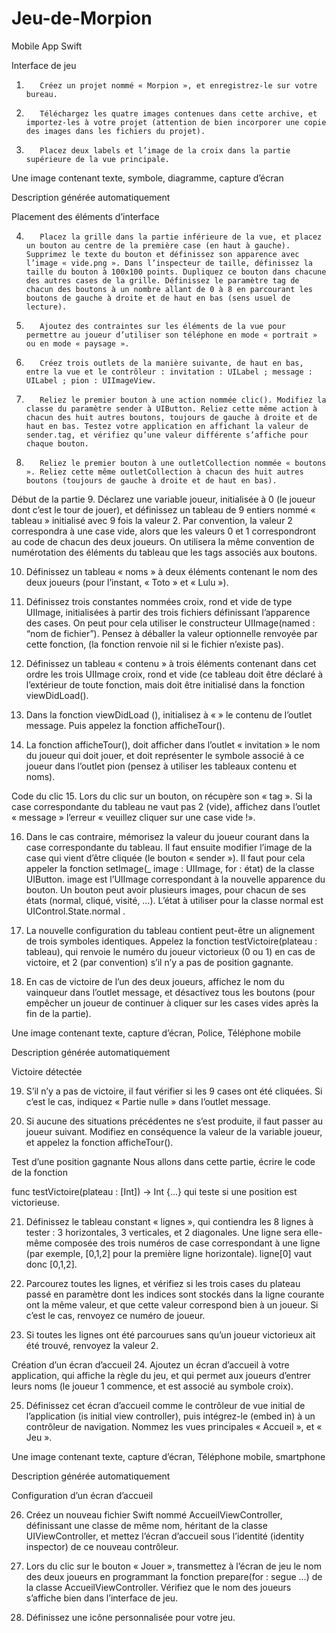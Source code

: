 # Jeu-de-Morpion
Mobile App Swift 
 

Interface de jeu
1.        Créez un projet nommé « Morpion », et enregistrez-le sur votre bureau.

2.        Téléchargez les quatre images contenues dans cette archive, et importez-les à votre projet (attention de bien incorporer une copie des images dans les fichiers du projet).

3.        Placez deux labels et l’image de la croix dans la partie supérieure de la vue principale.

Une image contenant texte, symbole, diagramme, capture d’écran

Description générée automatiquement

Placement des éléments d’interface

 

4.        Placez la grille dans la partie inférieure de la vue, et placez un bouton au centre de la première case (en haut à gauche). Supprimez le texte du bouton et définissez son apparence avec l’image « vide.png ». Dans l’inspecteur de taille, définissez la taille du bouton à 100x100 points. Dupliquez ce bouton dans chacune des autres cases de la grille. Définissez le paramètre tag de chacun des boutons à un nombre allant de 0 à 8 en parcourant les boutons de gauche à droite et de haut en bas (sens usuel de lecture).

5.        Ajoutez des contraintes sur les éléments de la vue pour permettre au joueur d’utiliser son téléphone en mode « portrait » ou en mode « paysage ».

6.        Créez trois outlets de la manière suivante, de haut en bas, entre la vue et le contrôleur : invitation : UILabel ; message : UILabel ; pion : UIImageView.

7.        Reliez le premier bouton à une action nommée clic(). Modifiez la classe du paramètre sender à UIButton. Reliez cette même action à chacun des huit autres boutons, toujours de gauche à droite et de haut en bas. Testez votre application en affichant la valeur de sender.tag, et vérifiez qu’une valeur différente s’affiche pour chaque bouton.

8.        Reliez le premier bouton à une outletCollection nommée « boutons ». Reliez cette même outletCollection à chacun des huit autres boutons (toujours de gauche à droite et de haut en bas).

Début de la partie
9.        Déclarez une variable joueur, initialisée à 0 (le joueur dont c’est le tour de jouer), et définissez un tableau de 9 entiers nommé « tableau » initialisé avec 9 fois la valeur 2. Par convention, la valeur 2 correspondra à une case vide, alors que les valeurs 0 et 1 correspondront au code de chacun des deux joueurs. On utilisera la même convention de numérotation des éléments du tableau que les tags associés aux boutons.

10.  Définissez un tableau « noms » à deux éléments contenant le nom des deux joueurs (pour l’instant, « Toto » et « Lulu »).

11.  Définissez trois constantes nommées croix, rond et vide de type UIImage, initialisées à partir des trois fichiers définissant l’apparence des cases. On peut pour cela utiliser le constructeur UIImage(named : “nom de fichier”). Pensez à déballer la valeur optionnelle renvoyée par cette fonction, (la fonction renvoie nil si le fichier n’existe pas).

12.  Définissez un tableau « contenu » à trois éléments contenant dans cet ordre les trois UIImage croix, rond et vide (ce tableau doit être déclaré à l’extérieur de toute fonction, mais doit être initialisé dans la fonction viewDidLoad().

13.  Dans la fonction viewDidLoad (), initialisez à « » le contenu de l’outlet message. Puis appelez la fonction afficheTour().

14.  La fonction afficheTour(), doit afficher dans l’outlet « invitation » le nom du joueur qui doit jouer, et doit représenter le symbole associé à ce joueur dans l’outlet pion (pensez à utiliser les tableaux contenu et noms).

Code du clic
15.  Lors du clic sur un bouton, on récupère son « tag ». Si la case correspondante du tableau ne vaut pas 2 (vide), affichez dans l’outlet « message » l’erreur « veuillez cliquer sur une case vide !».

16.  Dans le cas contraire, mémorisez la valeur du joueur courant dans la case correspondante du tableau. Il faut ensuite modifier l’image de la case qui vient d’être cliquée (le bouton « sender »). Il faut pour cela appeler la fonction setImage(_ image : UIImage, for : état) de la classe UIButton. image est l’UIImage correspondant à la nouvelle apparence du bouton. Un bouton peut avoir plusieurs images, pour chacun de ses états (normal, cliqué, visité, …). L’état à utiliser pour la classe normal est UIControl.State.normal .

17.  La nouvelle configuration du tableau contient peut-être un alignement de trois symboles identiques. Appelez la fonction testVictoire(plateau : tableau), qui renvoie le numéro du joueur victorieux (0 ou 1) en cas de victoire, et 2 (par convention) s’il n’y a pas de position gagnante.

18.  En cas de victoire de l’un des deux joueurs, affichez le nom du vainqueur dans l’outlet message, et désactivez tous les boutons (pour empêcher un joueur de continuer à cliquer sur les cases vides après la fin de la partie).

Une image contenant texte, capture d’écran, Police, Téléphone mobile

Description générée automatiquement

Victoire détectée

 

19.  S’il n’y a pas de victoire, il faut vérifier si les 9 cases ont été cliquées. Si c’est le cas, indiquez « Partie nulle » dans l’outlet message.

20.  Si aucune des situations précédentes ne s’est produite, il faut passer au joueur suivant. Modifiez en conséquence la valeur de la variable joueur, et appelez la fonction afficheTour().

Test d’une position gagnante
Nous allons dans cette partie, écrire le code de la fonction

func testVictoire(plateau : [Int]) -> Int {…}
qui teste si une position est victorieuse.

21.  Définissez le tableau constant « lignes », qui contiendra les 8 lignes à tester : 3 horizontales, 3 verticales, et 2 diagonales. Une ligne sera elle-même composée des trois numéros de case correspondant à une ligne (par exemple, [0,1,2] pour la première ligne horizontale). ligne[0] vaut donc [0,1,2].

22.  Parcourez toutes les lignes, et vérifiez si les trois cases du plateau passé en paramètre dont les indices sont stockés dans la ligne courante ont la même valeur, et que cette valeur correspond bien à un joueur. Si c’est le cas, renvoyez ce numéro de joueur.

23.  Si toutes les lignes ont été parcourues sans qu’un joueur victorieux ait été trouvé, renvoyez la valeur 2.

Création d’un écran d’accueil
24.  Ajoutez un écran d’accueil à votre application, qui affiche la règle du jeu, et qui permet aux joueurs d’entrer leurs noms (le joueur 1 commence, et est associé au symbole croix).

25.  Définissez cet écran d’accueil comme le contrôleur de vue initial de l’application (is initial view controller), puis intégrez-le (embed in) à un contrôleur de navigation. Nommez les vues principales « Accueil », et « Jeu ».

Une image contenant texte, capture d’écran, Téléphone mobile, smartphone

Description générée automatiquement

Configuration d’un écran d’accueil

 

26.  Créez un nouveau fichier Swift nommé AccueilViewController, définissant une classe de même nom, héritant de la classe UIViewController, et mettez l’écran d’accueil sous l’identité (identity inspector) de ce nouveau contrôleur.

27.  Lors du clic sur le bouton « Jouer », transmettez à l’écran de jeu le nom des deux joueurs en programmant la fonction prepare(for : segue …) de la classe AccueilViewController. Vérifiez que le nom des joueurs s’affiche bien dans l’interface de jeu.

28.  Définissez une icône personnalisée pour votre jeu.
